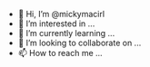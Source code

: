 - 👋 Hi, I’m @mickymacirl
- 👀 I’m interested in ...
- 🌱 I’m currently learning ...
- 💞️ I’m looking to collaborate on ...
- 📫 How to reach me ...

<!---
mickymacirl/mickymacirl is a ✨ special ✨ repository because its `README.md` (this file) appears on your GitHub profile.
You can click the Preview link to take a look at your changes.
--->

